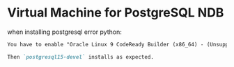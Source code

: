 # Virtual Machine for PostgreSQL NDB

when installing postgresql error python:

```markdown
You have to enable "Oracle Linux 9 CodeReady Builder (x86_64) - (Unsupported)" repository in /etc/yum.repos.d/oracle-linux-ol9.repo , as it is disabled by default.

Then `postgresql15-devel` installs as expected.
```